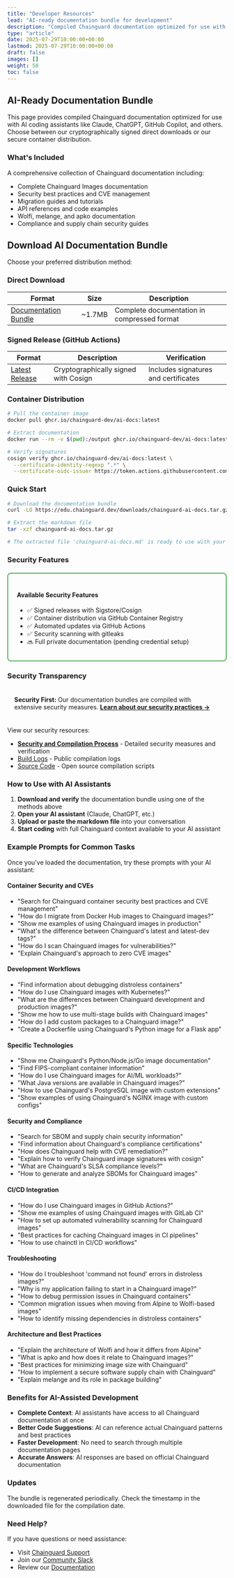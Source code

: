 ```yaml
---
title: "Developer Resources"
lead: "AI-ready documentation bundle for development"
description: "Compiled Chainguard documentation optimized for use with AI coding assistants"
type: "article"
date: 2025-07-29T10:00:00+00:00
lastmod: 2025-07-29T10:00:00+00:00
draft: false
images: []
weight: 50
toc: false
---
```


## AI-Ready Documentation Bundle

This page provides compiled Chainguard documentation optimized for use with AI coding assistants like Claude, ChatGPT, GitHub Copilot, and others. Choose between our cryptographically signed direct downloads or our secure container distribution.

### What's Included

A comprehensive collection of Chainguard documentation including:
- Complete Chainguard Images documentation
- Security best practices and CVE management
- Migration guides and tutorials
- API references and code examples
- Wolfi, melange, and apko documentation
- Compliance and supply chain security guides

## Download AI Documentation Bundle

Choose your preferred distribution method:

### Direct Download

| Format | Size | Description |
|--------|------|-------------|
| [Documentation Bundle](/downloads/chainguard-ai-docs.tar.gz) | ~1.7MB | Complete documentation in compressed format |

### Signed Release (GitHub Actions)

| Format | Description | Verification |
|--------|-------------|-------------|
| [Latest Release](https://github.com/chainguard-dev/edu/releases/tag/ai-docs-latest) | Cryptographically signed with Cosign | Includes signatures and certificates |

### Container Distribution

```bash
# Pull the container image
docker pull ghcr.io/chainguard-dev/ai-docs:latest

# Extract documentation
docker run --rm -v $(pwd):/output ghcr.io/chainguard-dev/ai-docs:latest /usr/local/bin/extract /output

# Verify signatures
cosign verify ghcr.io/chainguard-dev/ai-docs:latest \
  --certificate-identity-regexp ".*" \
  --certificate-oidc-issuer https://token.actions.githubusercontent.com
```

### Quick Start

```bash
# Download the documentation bundle
curl -LO https://edu.chainguard.dev/downloads/chainguard-ai-docs.tar.gz

# Extract the markdown file
tar -xzf chainguard-ai-docs.tar.gz

# The extracted file 'chainguard-ai-docs.md' is ready to use with your AI assistant
```

### Security Features

<div style="border: 2px solid #4CAF50; padding: 20px; border-radius: 8px; margin: 20px 0;">
  <h4>Available Security Features</h4>
  <ul>
    <li>✅ Signed releases with Sigstore/Cosign</li>
    <li>✅ Container distribution via GitHub Container Registry</li>
    <li>✅ Automated updates via GitHub Actions</li>
    <li>✅ Security scanning with gitleaks</li>
    <li>🔜 Full private documentation (pending credential setup)</li>
  </ul>
</div>


### Security Transparency

<div style="background-color: var(--blockquote-background); border: 1px solid var(--sidebar-item-list-item-selected-background); padding: 16px; border-radius: 6px; margin: 20px 0;">
  <strong>Security First:</strong> Our documentation bundles are compiled with extensive security measures.
  <a href="/ai-docs-security" style="font-weight: bold;">Learn about our security practices →</a>
</div>

View our security resources:
- **[Security and Compilation Process](/ai-docs-security)** - Detailed security measures and verification
- [Build Logs](https://github.com/chainguard-dev/edu/actions/workflows/compile-docs.yml) - Public compilation logs
- [Source Code](https://github.com/chainguard-dev/edu/tree/main/scripts) - Open source compilation scripts

### How to Use with AI Assistants

1. **Download and verify** the documentation bundle using one of the methods above
2. **Open your AI assistant** (Claude, ChatGPT, etc.)
3. **Upload or paste the markdown file** into your conversation
4. **Start coding** with full Chainguard context available to your AI assistant

### Example Prompts for Common Tasks

Once you've loaded the documentation, try these prompts with your AI assistant:

#### Container Security and CVEs
- "Search for Chainguard container security best practices and CVE management"
- "How do I migrate from Docker Hub images to Chainguard images?"
- "Show me examples of using Chainguard images in production"
- "What's the difference between Chainguard's latest and latest-dev tags?"
- "How do I scan Chainguard images for vulnerabilities?"
- "Explain Chainguard's approach to zero CVE images"

#### Development Workflows
- "Find information about debugging distroless containers"
- "How do I use Chainguard images with Kubernetes?"
- "What are the differences between Chainguard development and production images?"
- "Show me how to use multi-stage builds with Chainguard images"
- "How do I add custom packages to a Chainguard image?"
- "Create a Dockerfile using Chainguard's Python image for a Flask app"

#### Specific Technologies
- "Show me Chainguard's Python/Node.js/Go image documentation"
- "Find FIPS-compliant container information"
- "How do I use Chainguard images for AI/ML workloads?"
- "What Java versions are available in Chainguard images?"
- "How to use Chainguard's PostgreSQL image with custom extensions"
- "Show examples of using Chainguard's NGINX image with custom configs"

#### Security and Compliance
- "Search for SBOM and supply chain security information"
- "Find information about Chainguard's compliance certifications"
- "How does Chainguard help with CVE remediation?"
- "Explain how to verify Chainguard image signatures with cosign"
- "What are Chainguard's SLSA compliance levels?"
- "How to generate and analyze SBOMs for Chainguard images"

#### CI/CD Integration
- "How do I use Chainguard images in GitHub Actions?"
- "Show me examples of using Chainguard images with GitLab CI"
- "How to set up automated vulnerability scanning for Chainguard images"
- "Best practices for caching Chainguard images in CI pipelines"
- "How to use chainctl in CI/CD workflows"

#### Troubleshooting
- "How do I troubleshoot 'command not found' errors in distroless images?"
- "Why is my application failing to start in a Chainguard image?"
- "How to debug permission issues in Chainguard containers"
- "Common migration issues when moving from Alpine to Wolfi-based images"
- "How to identify missing dependencies in distroless containers"

#### Architecture and Best Practices
- "Explain the architecture of Wolfi and how it differs from Alpine"
- "What is apko and how does it relate to Chainguard images?"
- "Best practices for minimizing image size with Chainguard"
- "How to implement a secure software supply chain with Chainguard"
- "Explain melange and its role in package building"

### Benefits for AI-Assisted Development

- **Complete Context**: AI assistants have access to all Chainguard documentation at once
- **Better Code Suggestions**: AI can reference actual Chainguard patterns and best practices
- **Faster Development**: No need to search through multiple documentation pages
- **Accurate Answers**: AI responses are based on official Chainguard documentation

### Updates

The bundle is regenerated periodically. Check the timestamp in the downloaded file for the compilation date.

### Need Help?

If you have questions or need assistance:
- Visit [Chainguard Support](https://support.chainguard.dev)
- Join our [Community Slack](https://chainguard.dev/slack)
- Review our [Documentation](https://edu.chainguard.dev)